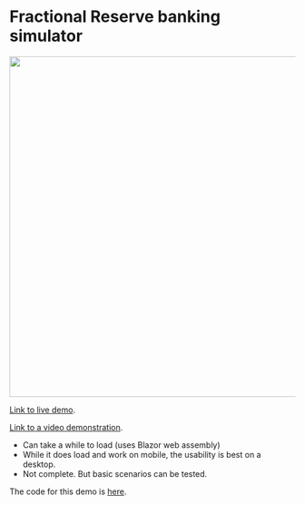 # Fractional Reserve banking simulator

<img src="https://user-images.githubusercontent.com/20816/181410663-20633286-2224-449b-9b8a-a7b13eb24c63.png" width="600">

[Link to live demo](https://radzenslider20220725003447.azurewebsites.net/banking-system).

[Link to a video demonstration](https://youtu.be/Kygc8OrTK_A).

- Can take a while to load (uses Blazor web assembly)
- While it does load and work on mobile, the usability is best on a desktop.
- Not complete. But basic scenarios can be tested.

The code for this demo is [here](https://github.com/dharmatech/FractionalReserveBankingTest/tree/master/BankCapitalWasm).
